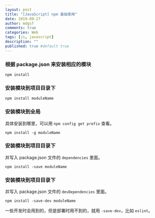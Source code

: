 ```yaml
---
layout: post
title: "[JavaScript] npm 基础使用"
date: 2019-09-27
author: mdgsf
comments: true
categories: Web
tags: [js, javascript]
description: ""
published: true #default true
---
```


### 根据 package.json 来安装相应的模块

```
npm install
```

### 安装模块到项目目录下

```
npm install moduleName
```

### 安装模块到全局

具体安装到哪里，可以用 `npm config get prefix` 查看。

```
npm install -g moduleName
```

### 安装模块到项目目录下

并写入 package.json 文件的 `dependencies` 里面。

```
npm install -save moduleName
```

### 安装模块到项目目录下

并写入 package.json 文件的 `devDependencies` 里面。

```
npm install -save-dev moduleName
```

一些开发时会用到的，但是部署时用不到的，就用 `-save-dev`，比如 `eslint`。

